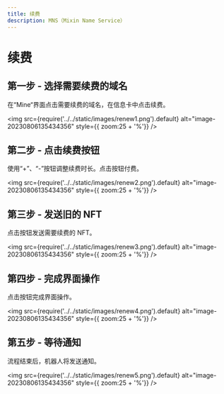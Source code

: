 ```yaml
---
title: 续费
description: MNS（Mixin Name Service）
---
```


# 续费

## 第一步 - 选择需要续费的域名

在“Mine“界面点击需要续费的域名，在信息卡中点击续费。

<img src={require('../../static/images/renew1.png').default} alt="image-20230806135434356" style={{ zoom:25 + '%'}} />

## 第二步 - 点击续费按钮

使用“+”、“-”按钮调整续费时长。点击按钮付费。

<img src={require('../../static/images/renew2.png').default} alt="image-20230806135434356" style={{ zoom:25 + '%'}} />

## 第三步 - 发送旧的 NFT

点击按钮发送需要续费的 NFT。

<img src={require('../../static/images/renew3.png').default} alt="image-20230806135434356" style={{ zoom:25 + '%'}} />

## 第四步 - 完成界面操作

点击按钮完成界面操作。

<img src={require('../../static/images/renew4.png').default} alt="image-20230806135434356" style={{ zoom:25 + '%'}} />

## 第五步 - 等待通知

流程结束后，机器人将发送通知。

<img src={require('../../static/images/renew5.png').default} alt="image-20230806135434356" style={{ zoom:25 + '%'}} />
